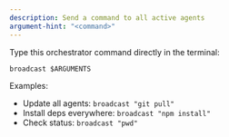 ```yaml
---
description: Send a command to all active agents
argument-hint: "<command>"
---
```


Type this orchestrator command directly in the terminal:
```
broadcast $ARGUMENTS
```

Examples:
- Update all agents: `broadcast "git pull"`
- Install deps everywhere: `broadcast "npm install"`
- Check status: `broadcast "pwd"`